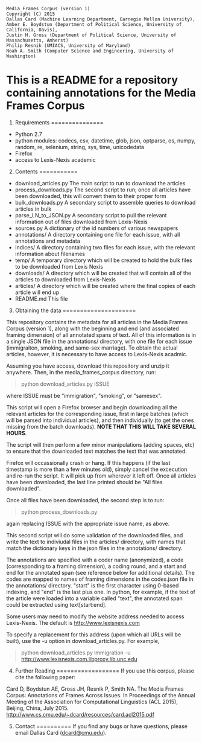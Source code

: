     Media Frames Corpus (version 1)
    Copyright (C) 2015
    Dallas Card (Machine Learning Department, Carnegie Mellon University),
    Amber E. Boydstun (Department of Political Science, University of California, Davis),
    Justin H. Gross (Department of Political Science, University of Massachusetts, Amherst)
    Philip Resnik (UMIACS, University of Maryland)
    Noah A. Smith (Computer Science and Engineering, University of Washington)


This is a README for a repository containing annotations for the Media Frames Corpus
====================================================================================



1. Requirements
===============
- Python 2.7
- python modules: codecs, csv, datetime, glob, json, optparse, os, numpy, random, re, selenium, string, sys, time, unicodedata 
- Firefox
- access to Lexis-Nexis academic

2. Contents
===========


- download_articles.py
    The main script to run to download the articles
- process_downloads.py
    The second script to run; once all articles have been downloaded, this will convert them to their proper form
- bulk_downloads.py
    A secondary script to assemble queries to download articles in bulk
- parse_LN_to_JSON.py
    A secondary script to pull the relevant information out of files downloaded from Lexis-Nexis
- sources.py
    A dictionary of the id numbers of various newspapers
- annotations/
    A directory containing one file for each issue, with all annotations and metadata
- indices/
    A directory containing two files for each issue, with the relevant information about filenames
- temp/
    A temporary directory which will be created to hold the bulk files to be downloaded from Lexis Nexis
- downloads/
    A directory which will be created that will contain all of the articles to downloaded from Lexis-Nexis
- articles/
    A directory which will be created where the final copies of each article will end up
- README.md
    This file


3. Obtaining the data
=====================

This repository contains the metadata for all articles in the Media Frames Corpus (version 1), along with the beginning and end (and associated framing dimension) of all annotated spans of text. All of this information is in a single JSON file in the annotations/ directory, with one file for each issue (immigraiton, smoking, and same-sex marriage). To obtain the actual articles, however, it is necessary to have access to Lexis-Nexis acadmic.

Assuming you have access, download this repository and unzip it anywhere. Then, in the media_frames_corpus directory, run:

> python download_articles.py ISSUE

where ISSUE must be "immigration", "smoking", or "samesex".

This script will open a Firefox browser and begin downloading all the relevant articles for the corresponding issue, first in large batches (which will be parsed into individual articles), and then individually (to get the ones missing from the batch downloads). **NOTE THAT THIS WILL TAKE SEVERAL HOURS**.

The script will then perform a few minor manipulations (adding spaces, etc) to ensure that the downloaded text matches the text that was annotated.

Firefox will occassionally crash or hang. If this happens (if the last timestamp is more than a few minutes old), simply cancel the excecution and re-run the script. It will pick up from wherever it left off. Once all articles have been downloaded, the last line printed should be "All files downloaded".

Once all files have been downloaded, the second step is to run:

> python process_downloads.py <issue>

again replacing ISSUE with the appropriate issue name, as above.

This second script will do some validation of the downloaded files, and write the text to indiviudal files in the articles/ directory, with names that match the dictionary keys in the json files in the annotations/ directory.

The annotations are specified with a coder name (anonymized), a code (corresponding to a framing dimension), a coding round, and a start and end for the annotated span (see reference below for additional details). The codes are mapped to names of framing dimensions in the codes.json file in the annotations/ directory. "start" is the first character using 0-based indexing, and "end" is the last plus one. In python, for example, if the text of the article were loaded into a variable called "text", the annotated span could be extracted using text[start:end]. 

Some users may need to modify the website address needed to access Lexis-Nexis. The default is http://www.lexisnexis.com 

To specify a replacement for this address (upon which all URLs will be built), use the -u option in download_articles.py. For example,

> python download_articles.py immigration -u http://www.lexisnexis.com.libproxy.lib.unc.edu



4. Further Reading
==================
If you use this corpus, please cite the following paper:

Card D, Boydstun AE, Gross JH, Resnik P, Smith NA. The Media Frames Corpus: Annotations of Frames Across Issues. In Proceedings of the Annual Meeting of the Association for Computational Linguistics (ACL 2015), Beijing, China, July 2015. 
http://www.cs.cmu.edu/~dcard/resources/card.acl2015.pdf


5. Contact
==========
If you find any bugs or have questions, please email Dallas Card (dcard@cmu.edu).
